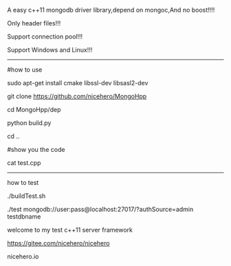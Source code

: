 
A easy c++11 mongodb driver library,depend on mongoc,And no boost!!!!

Only header files!!!

Support connection pool!!!

Support Windows and Linux!!!

-------------------------------

#how to use

sudo apt-get install cmake libssl-dev libsasl2-dev

git clone https://github.com/nicehero/MongoHpp

cd MongoHpp/dep

python build.py

cd ..

#show you the code

cat test.cpp

-------------------------------

how to test

./buildTest.sh

./test mongodb://user:pass@localhost:27017/?authSource=admin testdbname

welcome to my test c++11 server framework

https://gitee.com/nicehero/nicehero

nicehero.io

